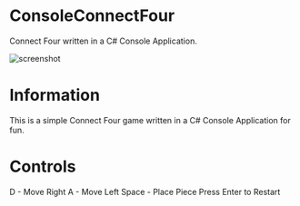 # ConsoleConnectFour
Connect Four written in a C# Console Application. 

![screenshot](https://cdn.discordapp.com/attachments/922185010205822979/1031531416221143040/unknown.png)

# Information
This is a simple Connect Four game written in a C# Console Application for fun.

# Controls
D - Move Right
A - Move Left
Space - Place Piece
Press Enter to Restart